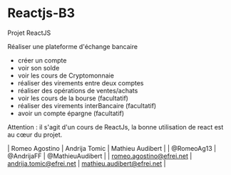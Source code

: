# Reactjs-B3

Projet ReactJS

Réaliser une plateforme d'échange bancaire
- créer un compte
- voir son solde
- voir les cours de Cryptomonnaie
- réaliser des virements entre deux comptes 
- réaliser des opérations de ventes/achats
- voir les cours de la bourse (facultatif)
- réaliser des virements interBancaire (facultatif)
- avoir un compte épargne (facultatif)


Attention : il s'agit d'un cours de ReactJs, la bonne utilisation de react est au cœur du projet. 

| Romeo Agostino | Andrija Tomic | Mathieu Audibert |
| @RomeoAg13 | @AndrijaFF | @MathieuAudibert |
| romeo.agostino@efrei.net | andrija.tomic@efrei.net | mathieu.audibert@efrei.net |
